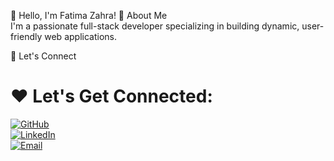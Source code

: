 👋 Hello, I'm Fatima Zahra!
🌟 About Me  
I'm a passionate full-stack developer specializing in building dynamic,
user-friendly web applications. 






🌟 Let's Connect
# ❤️ Let's Get Connected:

[![GitHub](https://img.shields.io/badge/-GitHub-181717?style=flat&logo=github&logoColor=white)](https://github.com/fatyhors122)  
[![LinkedIn](https://img.shields.io/badge/-LinkedIn-0077B5?style=flat&logo=linkedin&logoColor=white)](https://www.linkedin.com/in/your-profile/)  
[![Email](https://img.shields.io/badge/-Email-D14836?style=flat&logo=gmail&logoColor=white)](mailto:your_email@example.com)

